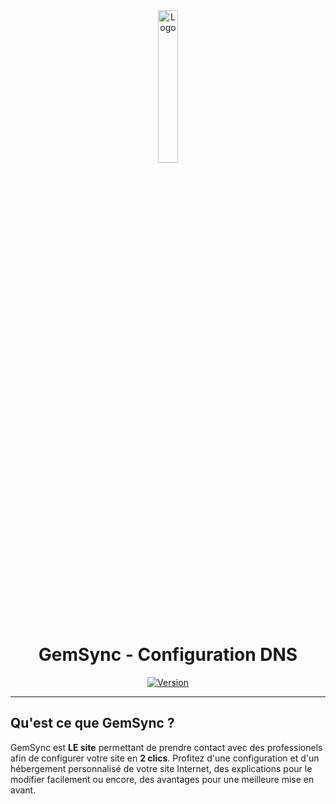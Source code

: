 <div align="center">
  <a href="https://gemsync.xyz"><img src="https://gemsync.xyz/images/gemsync.png" alt="Logo" width="25%" height="auto"></a>

  # GemSync - Configuration DNS
  [![Version](https://custom-icon-badges.demolab.com/badge/Site%20:-v1.0.2-6479ee?logo=gemsync&labelColor=23272A)](https://github.com/20syldev/gemsync/releases/latest)
</div>

---

## Qu'est ce que GemSync ?
GemSync est **LE site** permettant de prendre contact avec des professionels afin de configurer votre site en **2 clics**.
Profitez d'une configuration et d'un hébergement personnalisé de votre site Internet, des explications pour le modifier facilement ou encore, des avantages pour une meilleure mise en avant.